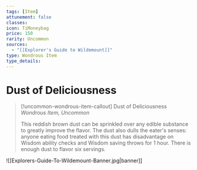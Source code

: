 ```yaml
---
tags: [Item]
attunement: false
classes: 
icon: TiMoneybag
price: 150
rarity: Uncommon
sources:
  - "[[Explorer's Guide to Wildemount]]"
type: Wondrous Item
type_details: 
---
```

# Dust of Deliciousness
>[!uncommon-wondrous-item-callout] Dust of Deliciousness
>*Wondrous Item, Uncommon*
>
>This reddish brown dust can be sprinkled over any edible substance to greatly improve the flavor. The dust also dulls the eater's senses: anyone eating food treated with this dust has disadvantage on Wisdom ability checks and Wisdom saving throws for 1 hour. There is enough dust to flavor six servings.

![[Explorers-Guide-To-Wildemount-Banner.jpg|banner]]
